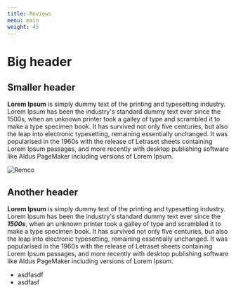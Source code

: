 ```yaml
---
title: Reviews
menu: main
weight: 45
---
```

# **Big header**

## Smaller header

**Lorem Ipsum** is simply dummy text of the printing and typesetting industry. Lorem Ipsum has been the industry's standard dummy text ever since the 1500s, when an unknown printer took a galley of type and scrambled it to make a type specimen book. It has survived not only five centuries, but also the leap into electronic typesetting, remaining essentially unchanged. It was popularised in the 1960s with the release of Letraset sheets containing Lorem Ipsum passages, and more recently with desktop publishing software like Aldus PageMaker including versions of Lorem Ipsum.

![Remco](images/uploads/rkuhlman-296x300.jpg)

## Another header

**Lorem Ipsum** is simply dummy text of the printing and typesetting industry. Lorem Ipsum has been the industry's standard dummy text ever since the ***1500s***, when an unknown printer took a galley of type and scrambled it to make a type specimen book. It has survived not only five centuries, but also the leap into electronic typesetting, remaining essentially unchanged. It was popularised in the 1960s with the release of Letraset sheets containing Lorem Ipsum passages, and more recently with desktop publishing software like Aldus PageMaker including versions of Lorem Ipsum.

* asdfasdf
* asdfasf